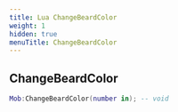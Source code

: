 ```yaml
---
title: Lua ChangeBeardColor
weight: 1
hidden: true
menuTitle: ChangeBeardColor
---
```

## ChangeBeardColor
```lua
Mob:ChangeBeardColor(number in); -- void
```